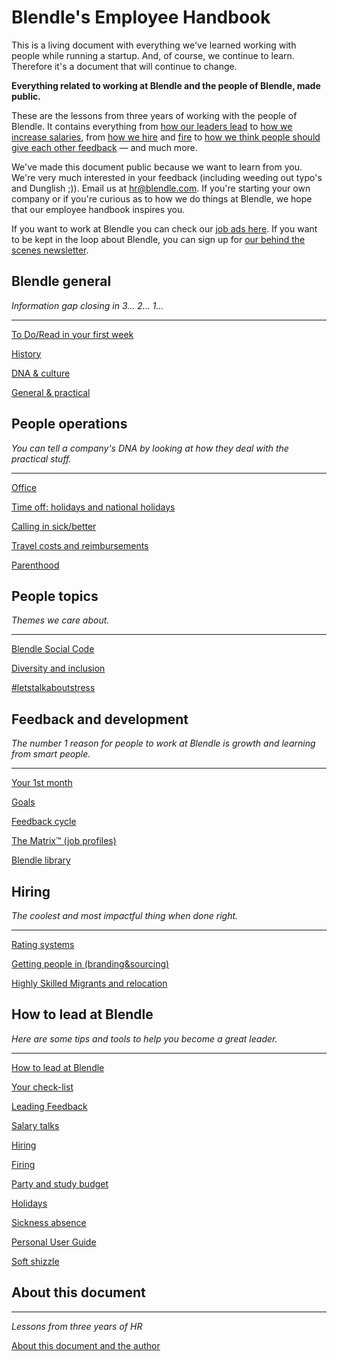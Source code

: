 # Blendle's Employee Handbook

This is a living document with everything we've learned working with people while running a startup. And, of course, we continue to learn. Therefore it's a document that will continue to change. 

**Everything related to working at Blendle and the people of Blendle, made public.**

These are the lessons from three years of working with the people of Blendle. It contains everything from [how our leaders lead](https://www.notion.so/ecfb7e647136468a9a0a32f1771a8f52?pvs=21) to [how we increase salaries](https://www.notion.so/Salary-Review-e11b6161c6d34f5c9568bb3e83ed96b6?pvs=21), from [how we hire](https://www.notion.so/Hiring-451bbcfe8d9b49438c0633326bb7af0a?pvs=21) and [fire](https://www.notion.so/Firing-5567687a2000496b8412e53cd58eed9d?pvs=21) to [how we think people should give each other feedback](https://www.notion.so/Our-Feedback-Process-eb64f1de796b4350aeab3bc068e3801f?pvs=21) — and much more.

We've made this document public because we want to learn from you. We're very much interested in your feedback (including weeding out typo's and Dunglish ;)). Email us at hr@blendle.com. If you're starting your own company or if you're curious as to how we do things at Blendle, we hope that our employee handbook inspires you.

If you want to work at Blendle you can check our [job ads here](https://blendle.homerun.co/). If you want to be kept in the loop about Blendle, you can sign up for [our behind the scenes newsletter](https://blendle.homerun.co/yes-keep-me-posted/tr/apply?token=8092d4128c306003d97dd3821bad06f2).

## Blendle general

*Information gap closing in 3... 2... 1...*

---

[To Do/Read in your first week](Blendle's%20Employee%20Handbook%201f049c3723744841b572dfd7781e71c4/To%20Do%20Read%20in%20your%20first%20week%20283a9331e24e473fa035b4a5b6b1d7dd.md)

[History](Blendle's%20Employee%20Handbook%201f049c3723744841b572dfd7781e71c4/History%20ae35939396594642855c0cde9979a52c.md)

[DNA & culture](Blendle's%20Employee%20Handbook%201f049c3723744841b572dfd7781e71c4/DNA%20&%20culture%20b026192dae034ccf8f372b3cea5505e7.md)

[General & practical ](Blendle's%20Employee%20Handbook%201f049c3723744841b572dfd7781e71c4/General%20&%20practical%20756b170b95564ceeb0465dea144ef8e0.md)

## People operations

*You can tell a company's DNA by looking at how they deal with the practical stuff.*  

---

[Office](Blendle's%20Employee%20Handbook%201f049c3723744841b572dfd7781e71c4/Office%20af0d69bb377041e0b441d52dad4921c2.md)

[Time off: holidays and national holidays](Blendle's%20Employee%20Handbook%201f049c3723744841b572dfd7781e71c4/Time%20off%20holidays%20and%20national%20holidays%207a963b5a44134f85b534816926e726ee.md)

[Calling in sick/better](Blendle's%20Employee%20Handbook%201f049c3723744841b572dfd7781e71c4/Calling%20in%20sick%20better%20e6ca361673294b63b5b405f4c2c662c9.md)

[Travel costs and reimbursements](Blendle's%20Employee%20Handbook%201f049c3723744841b572dfd7781e71c4/Travel%20costs%20and%20reimbursements%208be6225ce5464c9e8bd0444d165b0b3d.md)

[Parenthood](Blendle's%20Employee%20Handbook%201f049c3723744841b572dfd7781e71c4/Parenthood%20ea940ca1a06d433dadfd27fccbe6493d.md)

## People topics

*Themes we care about.*

---

[Blendle Social Code](Blendle's%20Employee%20Handbook%201f049c3723744841b572dfd7781e71c4/Blendle%20Social%20Code%2038179eedaa5240a6b3c0926008ce6e63.md)

[Diversity and inclusion](Blendle's%20Employee%20Handbook%201f049c3723744841b572dfd7781e71c4/Diversity%20and%20inclusion%20592843ae115b48d4a122a15940538e58.md)

[#letstalkaboutstress](Blendle's%20Employee%20Handbook%201f049c3723744841b572dfd7781e71c4/#letstalkaboutstress%208b6f0900cbea448db2e148a66ed4cc92.md)

## Feedback and development

*The number 1 reason for people to work at Blendle is growth and learning from smart people.*

---

[Your 1st month ](Blendle's%20Employee%20Handbook%201f049c3723744841b572dfd7781e71c4/Your%201st%20month%201121cf75846148c98fa36947db4341ad.md)

[Goals](Blendle's%20Employee%20Handbook%201f049c3723744841b572dfd7781e71c4/Goals%2027a6ac690b6f4aafaddcfa76a6f11209.md)

[Feedback cycle](Blendle's%20Employee%20Handbook%201f049c3723744841b572dfd7781e71c4/Feedback%20cycle%2007062ceede274b399c3c566a7a7fea6a.md)

[The Matrix™ (job profiles)](Blendle's%20Employee%20Handbook%201f049c3723744841b572dfd7781e71c4/The%20Matrix%E2%84%A2%20(job%20profiles)%208ce1117a927a43418dd898a81da8e393.md)

[Blendle library](Blendle's%20Employee%20Handbook%201f049c3723744841b572dfd7781e71c4/Blendle%20library%20f96427d706f6450999408fdb9c067ff5.md)

## **Hiring**

*The coolest and most impactful thing when done right.*

---

[Rating systems](Blendle's%20Employee%20Handbook%201f049c3723744841b572dfd7781e71c4/Rating%20systems%20ab74bc779aec46068fcb2a36ee623419.md)

[Getting people in (branding&sourcing)](Blendle's%20Employee%20Handbook%201f049c3723744841b572dfd7781e71c4/Getting%20people%20in%20(branding&sourcing)%204f9bdcfad11c44bb831d64c3f917d524.md)

[Highly Skilled Migrants and relocation](Blendle's%20Employee%20Handbook%201f049c3723744841b572dfd7781e71c4/Highly%20Skilled%20Migrants%20and%20relocation%20a7ddee96535c4aa8bb00addae6c53646.md)

## How to lead at Blendle

*Here are some tips and tools to help you become a great leader.*

---

[How to lead at Blendle ](Blendle's%20Employee%20Handbook%201f049c3723744841b572dfd7781e71c4/How%20to%20lead%20at%20Blendle%20cd1f171973374e388cb3d14c46e9fe1a.md)

[Your check-list](Blendle's%20Employee%20Handbook%201f049c3723744841b572dfd7781e71c4/Your%20check-list%204268e808759a4a2a9a77ef08ec5fc1f8.md)

[Leading Feedback ](Blendle's%20Employee%20Handbook%201f049c3723744841b572dfd7781e71c4/Leading%20Feedback%20ca0f6e144ab340c3864438efbcebf903.md)

[Salary talks](Blendle's%20Employee%20Handbook%201f049c3723744841b572dfd7781e71c4/Salary%20talks%20418b982626664a5080ccb2697a4b6672.md)

[Hiring ](Blendle's%20Employee%20Handbook%201f049c3723744841b572dfd7781e71c4/Hiring%206bd33e9883f742c8ae36a11049b46379.md)

[Firing](Blendle's%20Employee%20Handbook%201f049c3723744841b572dfd7781e71c4/Firing%204fd179cfdef84f11826a111749411345.md)

[Party and study budget](Blendle's%20Employee%20Handbook%201f049c3723744841b572dfd7781e71c4/Party%20and%20study%20budget%2040b0900c2b5e459d84bc5af2e4de90d0.md)

[Holidays](Blendle's%20Employee%20Handbook%201f049c3723744841b572dfd7781e71c4/Holidays%200ca7782a04454f938de520173293cc25.md)

[Sickness absence](Blendle's%20Employee%20Handbook%201f049c3723744841b572dfd7781e71c4/Sickness%20absence%207827a7ccf46a4a81af30dc153084211d.md)

[Personal User Guide](Blendle's%20Employee%20Handbook%201f049c3723744841b572dfd7781e71c4/Personal%20User%20Guide%20575a700d0fd34107961b01597cf042d8.md)

[Soft shizzle](Blendle's%20Employee%20Handbook%201f049c3723744841b572dfd7781e71c4/Soft%20shizzle%200e271b18ad154a6c92380c4c132ff6fb.md)

## About this document

---

*Lessons from three years of HR*

[About this document and the author](Blendle's%20Employee%20Handbook%201f049c3723744841b572dfd7781e71c4/About%20this%20document%20and%20the%20author%205005a9bc11fc467f9f087428b433aab4.md)